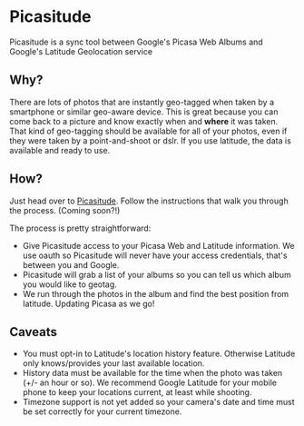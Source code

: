 Picasitude
==========
Picasitude is a sync tool between Google's Picasa Web Albums and Google's Latitude Geolocation service  

Why?
----
There are lots of photos that are instantly geo-tagged when taken by a smartphone or similar geo-aware device. This is great because you can come back to a picture and know exactly when and **where** it was taken. That kind of geo-tagging should be available for all of your photos, even if they were taken by a point-and-shoot or dslr. If you use latitude, the data is available and ready to use.

How?
----
Just head over to [Picasitude](http://picasatude.appspot.com). Follow the instructions that walk you through the process. (Coming soon?!)  

The process is pretty straightforward:

*  Give Picasitude access to your Picasa Web and Latitude information. We use oauth so Picasitude will never have your access credentials, that's between you and Google.  
*  Picasitude will grab a list of your albums so you can tell us which album you would like to geotag.  
*  We run through the photos in the album and find the best position from latitude. Updating Picasa as we go!  


Caveats
-------
*  You must opt-in to Latitude's location history feature. Otherwise Latitude only knows/provides your last available location.
*  History data must be available for the time when the photo was taken (+/- an hour or so). We recommend Google Latitude for your mobile phone to keep your locations current, at least while shooting.
*  Timezone support is not yet added so your camera's date and time must be set correctly for your current timezone.
